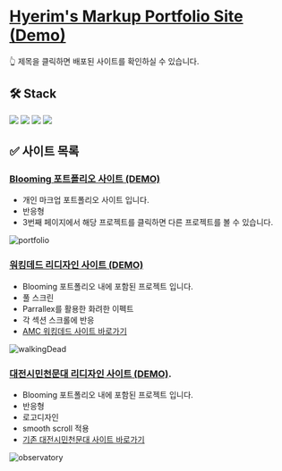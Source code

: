# [Hyerim's Markup Portfolio Site (Demo)](https://hyerim-markup-porfolio.netlify.app/)
:point_up_2: 제목을 클릭하면 배포된 사이트를 확인하실 수 있습니다.

## 🛠️ Stack
<img src="https://img.shields.io/badge/HTML5-E34F26?style=flat-round&logo=html5&logoColor=white"/> <img src="https://img.shields.io/badge/CSS3-1572B6?style=flat-round&logo=css3&logoColor=white"/> <img src="https://img.shields.io/badge/JavaScript-F7DF1E?style=flat-round&logo=javascript&logoColor=white"/> <img src="https://img.shields.io/badge/JQuery-0769AD?style=flat-round&logo=jquery&logoColor=white"/>

## ✅ 사이트 목록
### [Blooming 포트폴리오 사이트 (DEMO)](https://hyerim-markup-porfolio.netlify.app/)
  - 개인 마크업 포트폴리오 사이트 입니다.
  - 반응형
  - 3번째 페이지에서 해당 프로젝트를 클릭하면 다른 프로젝트를 볼 수 있습니다.
  
![portfolio](https://user-images.githubusercontent.com/64674174/235289458-96935928-ffad-4562-85f3-fd390c221080.gif)

### [워킹데드 리디자인 사이트 (DEMO)](https://hyerim-markup-porfolio.netlify.app/walking-dead/index.html)
  - Blooming 포트폴리오 내에 포함된 프로젝트 입니다.
  - 풀 스크린
  - Parrallex를 활용한 화려한 이펙트
  - 각 섹션 스크롤에 반응
  - [AMC 워킹데드 사이트 바로가기](https://www.amc.com/shows/the-walking-dead--1002293)
  
![walkingDead](https://user-images.githubusercontent.com/64674174/235289481-38e7c8b0-9eac-4c81-ab46-427abeadfcf4.gif)

### [대전시민천문대 리디자인 사이트 (DEMO)](https://hyerim-markup-porfolio.netlify.app/observatory(responsive)/index.html).
  - Blooming 포트폴리오 내에 포함된 프로젝트 입니다.
  - 반응형
  - 로고디자인
  - smooth scroll 적용
  - [기존 대전시민천문대 사이트 바로가기](https://djstar.kr/)
  
![observatory](https://user-images.githubusercontent.com/64674174/235289496-78a8409d-00a2-4630-bc0b-6092ee2e9a27.gif)
